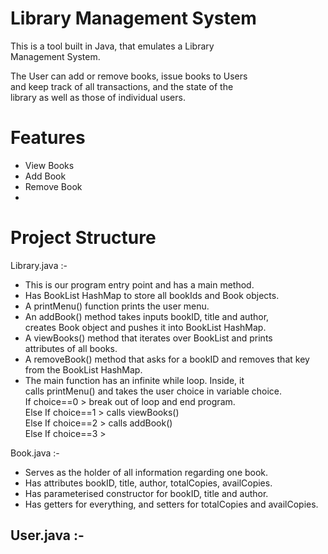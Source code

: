 # Library Management System

This is a tool built in Java, that emulates a Library <br>
Management System. <br>

The User can add or remove books, issue books to Users <br>
and keep track of all transactions, and the state of the <br>
library as well as those of individual users.

# Features 

- View Books <br>
- Add Book <br>
- Remove Book <br>
- 

# Project Structure

Library.java :-
- This is our program entry point and has a main method. <br>
- Has BookList HashMap to store all bookIds and Book objects. <br>
- A printMenu() function prints the user menu. <br>
- An addBook() method takes inputs bookID, title and author, <br>
creates Book object and pushes it into BookList HashMap. <br>
- A viewBooks() method that iterates over BookList and prints <br>
attributes of all books. <br>
- A removeBook() method that asks for a bookID and removes that key <br>
from the BookList HashMap. <br>
- The main function has an infinite while loop. Inside, it <br> 
calls printMenu() and takes the user choice in variable choice. <br>
If choice==0 > break out of loop and end program. <br>
Else If choice==1 > calls viewBooks() <br>
Else If choice==2 > calls addBook() <br>
Else If choice==3 >

Book.java :- <br>
- Serves as the holder of all information regarding one book. <br>
- Has attributes bookID, title, author, totalCopies, availCopies. <br>
- Has parameterised constructor for bookID, title and author. <br>
- Has getters for everything, and setters for totalCopies and availCopies.

User.java :-
- 